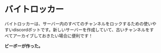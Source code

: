 # バイトロッカー
バイトロッカーは、サーバー内のすべてのチャンネルをロックするための使いやすいdiscordボットです。新しいサーバーを作成していて、古いチャンネルをすべてアーカイブしておきたい場合に便利です！

**ビーボーが作った。**
